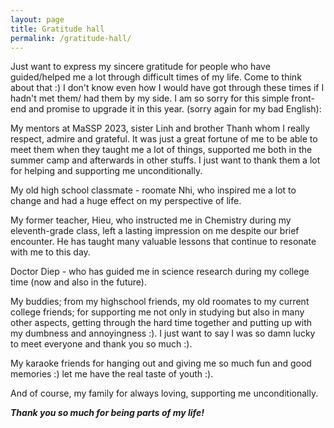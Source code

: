 ```yaml
---
layout: page
title: Gratitude hall
permalink: /gratitude-hall/
---
```

Just want to express my sincere gratitude for people who have guided/helped me a lot through difficult times of my life. Come to think about that :) I don't know even how I would have got through these times if I hadn't met them/ had them by my side. I am so sorry for this simple front-end and promise to upgrade it in this year. (sorry again for my bad English):

My mentors at MaSSP 2023, sister Linh and brother Thanh whom I really  respect, admire and grateful. It was just a great fortune of me to be able to meet them when they taught me a lot of things, supported me both in the summer camp and afterwards in other stuffs. I just want to thank them a lot for helping and supporting me unconditionally.

My old high school classmate - roomate Nhi, who inspired me a lot to change and had a huge effect on my perspective of life.

My former teacher, Hieu, who instructed me in Chemistry during my eleventh-grade class, left a lasting impression on me despite our brief encounter. He has taught many valuable lessons that continue to resonate with me to this day.

Doctor Diep - who has guided me in science research during my college time (now and also in the future).

My buddies; from my highschool friends, my old roomates to my current college friends; for supporting me not only in studying but also in many other aspects, getting through the hard time together and putting up with my dumbness and annoyingness :). I just want to say I was so damn lucky to meet everyone and thank you so much :).

My karaoke friends for hanging out and giving me so much fun and good memories :) let me have the real taste of youth :).

And of course, my family for always loving, supporting me unconditionally.

***Thank you so much for being parts of my life!***